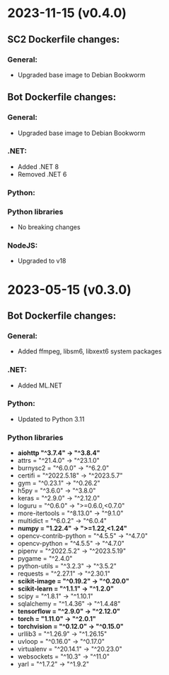 # 2023-11-15 (v0.4.0)
## SC2 Dockerfile changes:
### General:
- Upgraded base image to Debian Bookworm
## Bot Dockerfile changes:
### General:
- Upgraded base image to Debian Bookworm
### .NET:
- Added .NET 8
- Removed .NET 6
### Python:

### Python libraries
- No breaking changes
### NodeJS:
- Upgraded to v18

# 2023-05-15 (v0.3.0)
## Bot Dockerfile changes:
### General:
- Added ffmpeg, libsm6, libxext6 system packages
### .NET:
- Added ML.NET
### Python:
- Updated to Python 3.11
### Python libraries
- **aiohttp "^3.7.4" -> "^3.8.4"**
- attrs = "^21.4.0" -> "^23.1.0"
- burnysc2 = "^6.0.0" -> "^6.2.0"
- certifi = "^2022.5.18" -> "^2023.5.7"
- gym = "^0.23.1" -> "^0.26.2"
- h5py = "^3.6.0" -> "^3.8.0"
- keras = "^2.9.0" -> "^2.12.0"
- loguru = "^0.6.0" -> ">=0.6.0,<0.7.0"
- more-itertools = "^8.13.0" -> "^9.1.0"
- multidict = "^6.0.2" ->  "^6.0.4"
- **numpy = "1.22.4" -> ">=1.22,<1.24"** 
- opencv-contrib-python = "^4.5.5" -> "^4.7.0"
- opencv-python = "^4.5.5" -> "^4.7.0"
- pipenv = "^2022.5.2" -> "^2023.5.19"
- pygame = "^2.4.0"
- python-utils = "^3.2.3" -> "^3.5.2"
- requests = "^2.27.1" -> "^2.30.1"
- **scikit-image = "^0.19.2" -> "^0.20.0"** 
- **scikit-learn = "^1.1.1" -> "^1.2.0"**
- scipy = "^1.8.1" -> "^1.10.1"
- sqlalchemy = "^1.4.36" -> "^1.4.48"
- **tensorflow = "^2.9.0" -> "^2.12.0"**
- **torch = "1.11.0" -> "^2.0.1"**
- **torchvision = "^0.12.0" -> "^0.15.0"**
- urllib3 = "^1.26.9" -> "^1.26.15"
- uvloop = "^0.16.0" -> "^0.17.0"
- virtualenv = "^20.14.1" -> "^20.23.0"
- websockets = "^10.3" -> "^11.0"
- yarl = "^1.7.2" -> "^1.9.2"